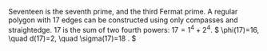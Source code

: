 Seventeen is the seventh prime, and the third Fermat prime. A regular
polygon with 17 edges can be constructed using only compasses and
straightedge. 17 is the sum of two fourth powers: $17=1^{4}+2^{4}.$
$ \phi(17)=16, \quad d(17)=2, \quad \sigma(17)=18 . $
